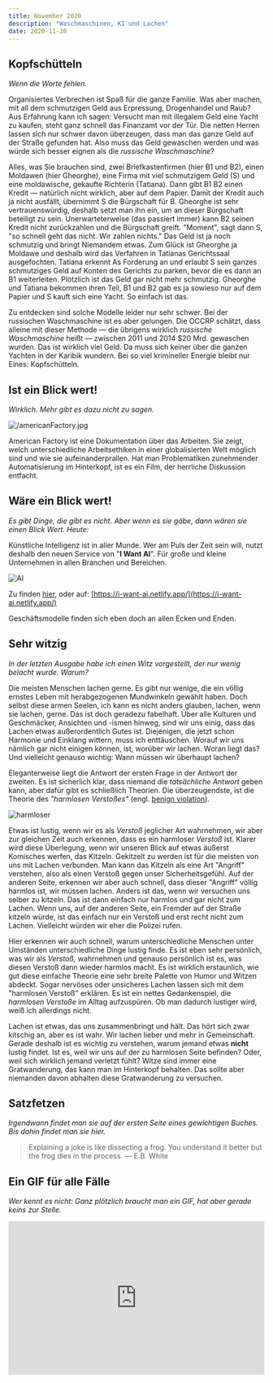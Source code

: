 ```yaml
---
title: November 2020
description: "Waschmaschinen, KI und Lachen"
date: 2020-11-30
---
```


## Kopfschütteln

_Wenn die Worte fehlen._

Organisiertes Verbrechen ist Spaß für die ganze Familie. Was aber machen, mit all dem schmutzigen Geld aus Erpressung, Drogenhandel und Raub? Aus Erfahrung kann ich sagen: Versucht man mit illegalem Geld eine Yacht zu kaufen, steht ganz schnell das Finanzamt vor der Tür. Die netten Herren lassen sich nur schwer davon überzeugen, dass man das ganze Geld auf der Straße gefunden hat. Also muss das Geld gewaschen werden und was würde sich besser eignen als die _russische Waschmaschine_?

Alles, was Sie brauchen sind, zwei Briefkastenfirmen (hier B1 und B2), einen Moldawen (hier Gheorghe), eine Firma mit viel schmutzigem Geld (S) und eine moldawische, gekaufte Richterin (Tatiana). Dann gibt B1 B2 einen Kredit — natürlich nicht wirklich, aber auf dem Papier. Damit der Kredit auch ja nicht ausfällt, übernimmt S die Bürgschaft für B. Gheorghe ist sehr vertrauenswürdig, deshalb setzt man ihn ein, um an dieser Bürgschaft beteiligt zu sein. Unerwarteterweise (das passiert immer) kann B2 seinen Kredit nicht zurückzahlen und die Bürgschaft greift. "Moment", sagt dann S, "so schnell geht das nicht. Wir zahlen nichts." Das Geld ist ja noch schmutzig und bringt Niemandem etwas. Zum Glück ist Gheorghe ja Moldawe und deshalb wird das Verfahren in Tatianas Gerichtssaal ausgefochten. Tatiana erkennt As Forderung an und erlaubt S sein ganzes schmutziges Geld auf Konten des Gerichts zu parken, bevor die es dann an B1 weiterleiten. Plötzlich ist das Geld gar nicht mehr schmutzig. Gheorghe und Tatiana bekommen ihren Teil, B1 und B2 gab es ja sowieso nur auf dem Papier und S kauft sich eine Yacht. So einfach ist das.

Zu entdecken sind solche Modelle leider nur sehr schwer. Bei der russischen Waschmaschine ist es aber gelungen. Die OCCRP schätzt, dass alleine mit dieser Methode — die übrigens wirklich _russische Waschmaschine_ heißt — zwischen 2011 und 2014 \$20 Mrd. gewaschen wurden. Das ist wirklich viel Geld. Da muss sich keiner über die ganzen Yachten in der Karibik wundern. Bei so viel krimineller Energie bleibt nur Eines: Kopfschütteln.

## Ist ein Blick wert!

_Wirklich. Mehr gibt es dazu nicht zu sagen._

![/americanFactory.jpg](./img/americanFactory.jpg)

American Factory ist eine Dokumentation über das Arbeiten. Sie zeigt, welch unterschiedliche Arbeitsethiken in einer globalisierten Welt möglich sind und wie sie aufeinanderprallen. Hat man Problematiken zunehmender Automatisierung im Hinterkopf, ist es ein Film, der herrliche Diskussion entfacht.

## Wäre ein Blick wert!

_Es gibt Dinge, die gibt es nicht. Aber wenn es sie gäbe, dann wären sie einen Blick Wert. Heute:_

Künstliche Intelligenz ist in aller Munde. Wer am Puls der Zeit sein will, nutzt deshalb den neuen Service von "**I Want AI**". Für große und kleine Unternehmen in allen Branchen und Bereichen.

![AI](img/ai.png)

Zu finden [hier](https://i-want-ai.netlify.app/), oder auf: [https://i-want-ai.netlify.app/](https://i-want-ai.netlify.app/)

Geschäftsmodelle finden sich eben doch an allen Ecken und Enden.

## Sehr witzig

_In der letzten Ausgabe habe ich einen Witz vorgestellt, der nur wenig belacht wurde. Warum?_

Die meisten Menschen lachen gerne. Es gibt nur wenige, die ein völlig ernstes Leben mit herabgezogenen Mundwinkeln gewählt haben. Doch selbst diese armen Seelen, ich kann es nicht anders glauben, lachen, wenn sie lachen, gerne. Das ist doch geradezu fabelhaft. Über alle Kulturen und Geschmäcker, Ansichten und -ismen hinweg, sind wir uns einig, dass das Lachen etwas außerordentlich Gutes ist. Diejenigen, die jetzt schon Harmonie und Einklang wittern, muss ich enttäuschen. Worauf wir uns nämlich gar nicht einigen können, ist, worüber wir lachen. Woran liegt das? Und vielleicht genauso wichtig: Wann müssen wir überhaupt lachen?

Eleganterweise liegt die Antwort der ersten Frage in der Antwort der zweiten. Es ist sicherlich klar, dass niemand die _tatsächliche Antwort_ geben kann, aber dafür gibt es schließlich Theorien. Die überzeugendste, ist die Theorie des _"harmlosen Verstoßes"_ (engl. [benign violation](http://leeds-faculty.colorado.edu/mcgrawp/Benign_Violation_Theory.html)).

![harmloser](img/harmloserVersto.png)

Etwas ist lustig, wenn wir es als _Verstoß_ jeglicher Art wahrnehmen, wir aber zur gleichen Zeit auch erkennen, dass es ein harmloser _Verstoß_ ist. Klarer wird diese Überlegung, wenn wir unseren Blick auf etwas äußerst Komisches werfen, das Kitzeln. Gekitzelt zu werden ist für die meisten von uns mit Lachen verbunden. Man kann das Kitzeln als eine Art "Angriff" verstehen, also als einen Verstoß gegen unser Sicherheitsgefühl. Auf der anderen Seite, erkennen wir aber auch schnell, dass dieser "Angriff" völlig harmlos ist, wir müssen lachen. Anders ist das, wenn wir versuchen uns selber zu kitzeln. Das ist dann einfach nur harmlos und gar nicht zum Lachen. Wenn uns, auf der anderen Seite, ein Fremder auf der Straße kitzeln würde, ist das einfach nur ein Verstoß und erst recht nicht zum Lachen. Vielleicht würden wir eher die Polizei rufen.

Hier erkennen wir auch schnell, warum unterschiedliche Menschen unter Umständen unterschiedliche Dinge lustig finde. Es ist eben sehr persönlich, was wir als _Verstoß,_ wahrnehmen und genauso persönlich ist es, was diesen Verstoß dann wieder harmlos macht. Es ist wirklich erstaunlich, wie gut diese einfache Theorie eine sehr breite Palette von Humor und Witzen abdeckt. Sogar nervöses oder unsicheres Lachen lassen sich mit dem "harmlosen Verstoß" erklären. Es ist ein nettes Gedankenspiel, die _harmlosen Verstoße_ im Alltag aufzuspüren. Ob man dadurch lustiger wird, weiß ich allerdings nicht.

Lachen ist etwas, das uns zusammenbringt und hält. Das hört sich zwar kitschig an, aber es ist wahr. Wir lachen lieber und mehr in Gemeinschaft. Gerade deshalb ist es wichtig zu verstehen, warum jemand etwas **nicht** lustig findet. Ist es, weil wir uns auf der zu harmlosen Seite befinden? Oder, weil sich wirklich jemand verletzt fühlt? Witze sind immer eine Gratwanderung, das kann man im Hinterkopf behalten. Das sollte aber niemanden davon abhalten diese Gratwanderung zu versuchen.

## Satzfetzen

_Irgendwann findet man sie auf der ersten Seite eines gewichtigen Buches. Bis dahin findet man sie hier._

> Explaining a joke is like dissecting a frog. You understand it better but the frog dies in the process. — E.B. White

## Ein GIF für alle Fälle

_Wer kennt es nicht: Ganz plötzlich braucht man ein GIF, hat aber gerade keins zur Stelle._

<div style="width:100%;height:0;padding-bottom:60%;position:relative;"><iframe src="https://giphy.com/embed/FcFGtKKzKpWso" width="100%" height="100%" style="position:absolute" frameBorder="0" class="giphy-embed" allowFullScreen></iframe></div>
